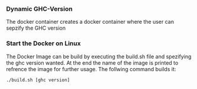 ### Dynamic GHC-Version
The docker container creates a docker container where the user can sepzify the GHC version

### Start the Docker on Linux
The Docker Image can be build by executing the build.sh file and spezifying the ghc version wanted. At the end the name of the image is printed to refrence the image for further usage. The follwing command builds it:
```bash
./build.sh [ghc version]
```

